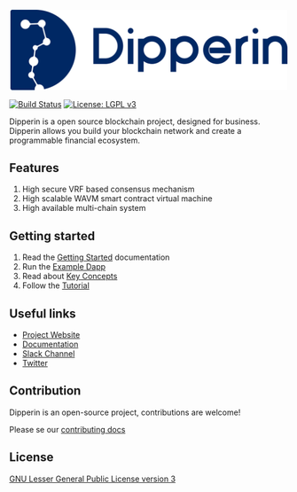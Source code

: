 <p align="center">
  <img src="./docs/source/images/dipperin_logo.png" alt="Dipperin" width="500">
</p>

[![Build Status](https://img.shields.io/travis/legacy-icons/license-icons.svg)](https://travis-ci.org/legacy-icons/license-icons)
[![License: LGPL v3](https://img.shields.io/badge/License-LGPL%20v3-blue.svg)](https://www.gnu.org/licenses/lgpl-3.0)

Dipperin is a open source blockchain project, designed for business. Dipperin allows you build your blockchain network and create a programmable financial ecosystem.

## Features
1. High secure VRF based consensus mechanism
2. High scalable WAVM smart contract virtual machine
3. High available multi-chain system

## Getting started
1. Read the [Getting Started](https://dipperin.readthedocs.io/en/latest/index.html) documentation
2. Run the [Example Dapp](https://dipperin.readthedocs.io/en/latest/Dapps.html)
3. Read about [Key Concepts](https://dipperin.readthedocs.io/en/latest/Keyconsepts.html)
4. Follow the [Tutorial](https://dipperin.readthedocs.io/en/latest/Tutorials.html)

## Useful links
- [Project Website](http://www.dipperin.com)
- [Documentation](https://dipperin.readthedocs.io/en/latest/index.html)
- [Slack Channel](https://join.slack.com/t/dipperin/shared_invite/enQtNTk5NTEzMDUyNTk4LTNmNjEzZjQyZWZiODFmNjAzZWUyNDNhYzhkYzI3ZWRlZTZmNmRiNDdjODMzYThkOGZkNTZlMGQ4MGE2OWU1MzA)
- [Twitter](https://twitter.com/Dipperin2018)

## Contribution
Dipperin is an open-source project, contributions are welcome!

Please se our [contributing docs](./CONTRIBUTING.md)

## License
[GNU Lesser General Public License version 3](https://www.gnu.org/licenses/lgpl-3.0)

